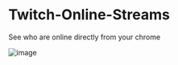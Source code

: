 # Twitch-Online-Streams

See who are online directly from your chrome

![image](https://user-images.githubusercontent.com/35513987/163635117-7d5c25cc-c890-427e-96e1-ede8ceae0add.png)
